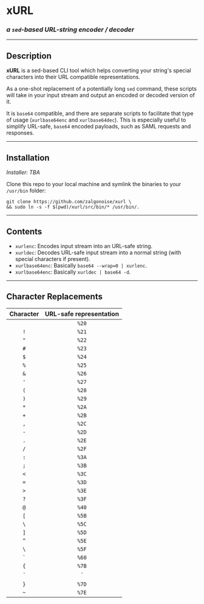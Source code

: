 # xURL 

### _a `sed`-based URL-string encoder / decoder_

__________________

## Description

__xURL__ is a sed-based CLI tool which helps converting your string's special characters into their URL compatible representations. 

As a one-shot replacement of a potentially long `sed` command, these scripts will take in your input stream and output an encoded or decoded version of it.

It is `base64` compatible, and there are separate scripts to facilitate that type of usage (`xurlbase64enc` and `xurlbase64dec`). This is especially useful to simplify URL-safe, `base64` encoded payloads, such as SAML requests and responses.

___________________

## Installation

_Installer: TBA_

Clone this repo to your local machine and symlink the binaries to your `/usr/bin` folder:

```
git clone https://github.com/zalgonoise/xurl \
&& sudo ln -s -f $(pwd)/xurl/src/bin/* /usr/bin/.
```


___________________

## Contents

- `xurlenc`: Encodes input stream into an URL-safe string.
- `xurldec`: Decodes URL-safe input stream into a normal string (with special characters if present).
- `xurlbase64enc`: Basically `base64 --wrap=0 | xurlenc`.
- `xurlbase64enc`: Basically `xurldec | base64 -d`.

___________________

## Character Replacements

Character | URL-safe representation
:--------:|:-----------------------:
` `|`%20`
`!`|`%21`
`"`|`%22`
`#`|`%23`
`$`|`%24`
`%`|`%25`
`&`|`%26`
`'`|`%27`
`(`|`%28`
`)`|`%29`
`*`|`%2A`
`+`|`%2B`
`,`|`%2C`
`-`|`%2D`
`.`|`%2E`
`/`|`%2F`
`:`|`%3A`
`;`|`%3B`
`<`|`%3C`
`=`|`%3D`
`>`|`%3E`
`?`|`%3F`
`@`|`%40`
`[`|`%5B`
`\`|`%5C`
`]`|`%5D`
`^`|`%5E`
`\`|`%5F`
<code>\`</code>|`%60`
`{`|`%7B`
`|`|`%7C`
`}`|`%7D`
`~`|`%7E`